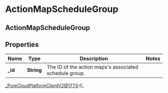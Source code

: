 # ActionMapScheduleGroup

## ActionMapScheduleGroup

## Properties

|Name | Type | Description | Notes|
|------------ | ------------- | ------------- | -------------|
| **_id** | **String** | The ID of the action maps&#39;s associated schedule group. | |



_PureCloudPlatformClientV2@177.0.0_
